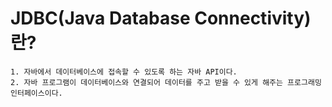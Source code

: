 # JDBC(Java Database Connectivity)란?

```
1. 자바에서 데이터베이스에 접속할 수 있도록 하는 자바 API이다.
2. 자바 프로그램이 데이터베이스와 연결되어 데이터를 주고 받을 수 있게 해주는 프로그래밍 인터페이스이다.
```
